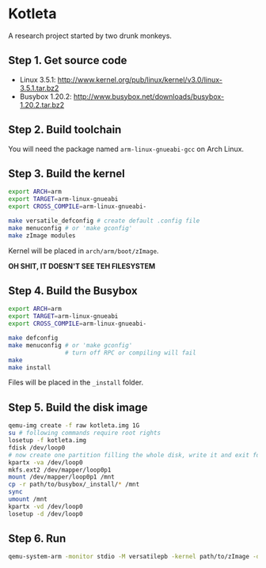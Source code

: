 # Kotleta

A research project started by two drunk monkeys.

## Step 1. Get source code

* Linux 3.5.1: http://www.kernel.org/pub/linux/kernel/v3.0/linux-3.5.1.tar.bz2
* Busybox 1.20.2: http://www.busybox.net/downloads/busybox-1.20.2.tar.bz2

## Step 2. Build toolchain

You will need the package named `arm-linux-gnueabi-gcc` on Arch Linux.

## Step 3. Build the kernel

```bash
export ARCH=arm
export TARGET=arm-linux-gnueabi
export CROSS_COMPILE=arm-linux-gnueabi-

make versatile_defconfig # create default .config file
make menuconfig # or 'make gconfig'
make zImage modules
```

Kernel will be placed in `arch/arm/boot/zImage`.

**OH SHIT, IT DOESN'T SEE TEH FILESYSTEM**

## Step 4. Build the Busybox

```bash
export ARCH=arm
export TARGET=arm-linux-gnueabi
export CROSS_COMPILE=arm-linux-gnueabi-

make defconfig
make menuconfig # or 'make gconfig'
                # turn off RPC or compiling will fail
make
make install
```

Files will be placed in the `_install` folder.

## Step 5. Build the disk image

```bash
qemu-img create -f raw kotleta.img 1G
su # following commands require root rights
losetup -f kotleta.img
fdisk /dev/loop0
# now create one partition filling the whole disk, write it and exit fdisk
kpartx -va /dev/loop0
mkfs.ext2 /dev/mapper/loop0p1
mount /dev/mapper/loop0p1 /mnt
cp -r path/to/busybox/_install/* /mnt
sync
umount /mnt
kpartx -vd /dev/loop0
losetup -d /dev/loop0
```

## Step 6. Run

```bash
qemu-system-arm -monitor stdio -M versatilepb -kernel path/to/zImage -drive file=path/to/kotleta.img # -append 'root=/dev/something'
```